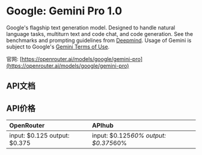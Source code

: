 # Google: Gemini Pro 1.0

Google's flagship text generation model. Designed to handle natural language tasks, multiturn text and code chat, and code generation.
See the benchmarks and prompting guidelines from [Deepmind](https://deepmind.google/technologies/gemini/).
Usage of Gemini is subject to Google's [Gemini Terms of Use](https://ai.google.dev/terms).

官网: [https://openrouter.ai/models/google/gemini-pro](https://openrouter.ai/models/google/gemini-pro)

## API文档



## API价格

| OpenRouter | APIhub |
|:---|:---|
| input: $0.125 output: $0.375 | input: $0.125*60% output: $0.375*60% |
